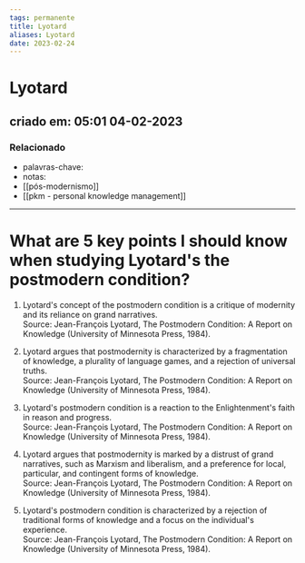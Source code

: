 ```yaml
---
tags: permanente
title: Lyotard
aliases: Lyotard
date: 2023-02-24
---
```


# Lyotard

## criado em: 05:01 04-02-2023

### Relacionado

- palavras-chave: 
- notas: 
- [[pós-modernismo]]
- [[pkm - personal knowledge management]]
---

# What are 5 key points I should know when studying Lyotard's the postmodern condition? 

1. Lyotard's concept of the postmodern condition is a critique of modernity and its reliance on grand narratives.  
Source: Jean-François Lyotard, The Postmodern Condition: A Report on Knowledge (University of Minnesota Press, 1984).

2. Lyotard argues that postmodernity is characterized by a fragmentation of knowledge, a plurality of language games, and a rejection of universal truths.  
Source: Jean-François Lyotard, The Postmodern Condition: A Report on Knowledge (University of Minnesota Press, 1984).

3. Lyotard's postmodern condition is a reaction to the Enlightenment's faith in reason and progress.  
Source: Jean-François Lyotard, The Postmodern Condition: A Report on Knowledge (University of Minnesota Press, 1984).

4. Lyotard argues that postmodernity is marked by a distrust of grand narratives, such as Marxism and liberalism, and a preference for local, particular, and contingent forms of knowledge.  
Source: Jean-François Lyotard, The Postmodern Condition: A Report on Knowledge (University of Minnesota Press, 1984).

5. Lyotard's postmodern condition is characterized by a rejection of traditional forms of knowledge and a focus on the individual's experience.  
Source: Jean-François Lyotard, The Postmodern Condition: A Report on Knowledge (University of Minnesota Press, 1984).
